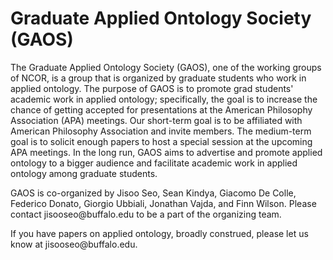 <h1>Graduate Applied Ontology Society (GAOS)</h1>

<p>The Graduate Applied Ontology Society (GAOS), one of the working groups of NCOR, is a group that is organized by graduate students who work in applied ontology. The purpose of GAOS is to promote grad students' academic work in applied ontology; specifically, the goal is to increase the chance of getting accepted for presentations at the American Philosophy Association (APA) meetings. Our short-term goal is to be affiliated with American Philosophy Association and invite members. The medium-term goal is to solicit enough papers to host a special session at the upcoming APA meetings. In the long run, GAOS aims to advertise and promote applied ontology to a bigger audience and facilitate academic work in applied ontology among graduate students.</p>

<p>GAOS is co-organized by Jisoo Seo, Sean Kindya, Giacomo De Colle, Federico Donato, Giorgio Ubbiali, Jonathan Vajda, and Finn Wilson. Please contact jisooseo@buffalo.edu to be a part of the organizing team.</p>

<p>If you have papers on applied ontology, broadly construed, please let us know at jisooseo@buffalo.edu.</p>

